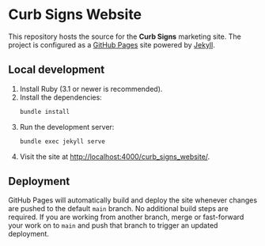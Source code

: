 # Curb Signs Website

This repository hosts the source for the **Curb Signs** marketing site. The project is configured as a [GitHub Pages](https://pages.github.com/) site powered by [Jekyll](https://jekyllrb.com/).

## Local development

1. Install Ruby (3.1 or newer is recommended).
2. Install the dependencies:
   ```bash
   bundle install
   ```
3. Run the development server:
   ```bash
   bundle exec jekyll serve
   ```
4. Visit the site at <http://localhost:4000/curb_signs_website/>.

## Deployment

GitHub Pages will automatically build and deploy the site whenever changes are
pushed to the default `main` branch. No additional build steps are required.
If you are working from another branch, merge or fast-forward your work on to
`main` and push that branch to trigger an updated deployment.
